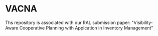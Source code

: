 # VACNA
Ths repository is associated with our RAL submission paper: "Visibility-Aware Cooperative Planning with Applcation in Inventory Management"
